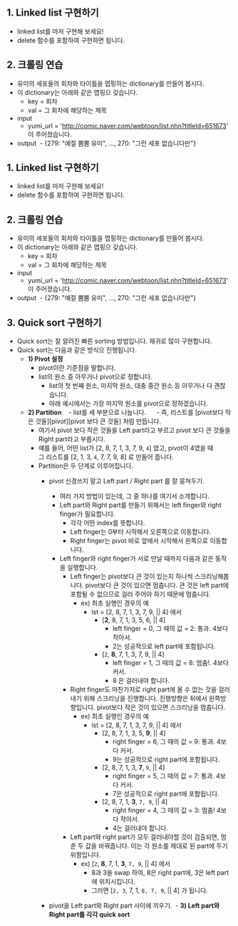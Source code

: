## 1. Linked list 구현하기
- linked list를 마저 구현해 보세요!
- delete 함수를 포함하여 구현하면 됩니다.

## 2. 크롤링 연습
- 유미의 세포들의 회차와 타이틀을 맵핑하는 dictionary를 만들어 봅시다.
- 이 dictionary는 아래와 같은 맵핑으 갖습니다.
  - key = 회차
  - val = 그 회차에 해당하는 제목
- input
  - yumi_url = 'http://comic.naver.com/webtoon/list.nhn?titleId=651673' 이 주어졌습니다.
- output
  - {279: "예절 뿜뿜 유미", ..., 270: "그런 세포 없습니다만"}
  
## 1. Linked list 구현하기
- linked list를 마저 구현해 보세요!
- delete 함수를 포함하여 구현하면 됩니다.

## 2. 크롤링 연습
- 유미의 세포들의 회차와 타이틀을 맵핑하는 dictionary를 만들어 봅시다.
- 이 dictionary는 아래와 같은 맵핑으 갖습니다.
  - key = 회차
  - val = 그 회차에 해당하는 제목
- input
  - yumi_url = 'http://comic.naver.com/webtoon/list.nhn?titleId=651673' 이 주어졌습니다.
- output
  - {279: "예절 뿜뿜 유미", ..., 270: "그런 세포 없습니다만"}
  
## 3. Quick sort 구현하기
- Quick sort는 잘 알려진 빠른 sorting 방법입니다. 재귀로 많이 구현합니다.
- Quick sort는 다음과 같은 방식으 진행됩니다.
  - **1) Pivot 설정**
    - pivot이란 기준점을 말합니다.
    - list의 원소 중 아무거나 pivot으로 정합니다.
      - list의 첫 번째 원소, 마지막 원소, 대충 중간 원소 등 아무거나 다 괜찮습니다.
      - 아래 예시에서는 가장 마지막 원소를 pivot으로 정하겠습니다.
  - **2) Partition**
    - list를 세 부분으로 나눕니다.
      - 즉, 리스트를 [pivot보다 작은 것들][pivot][pivot 보다 큰 것들] 처럼 만듭니다.
      - 여기서 pivot 보다 작은 것들을 Left part라고 부르고 pivot 보다 큰 것들을 Right part라고 부릅시다.
      - 예를 들어, 어떤 list가 [2, 8, 7, 1, 3, 7, 9, `4`] 였고, pivot이 4였을 때<br>
        그 리스트를 [2, 1, 3, `4`, 7, 7, 9, 8] 로 만들어 줍니다.
    - Partition은 두 단계로 이루어집니다.
        - pivot 신경쓰지 말고 Left part / Right part 를 잘 뭉쳐두기.
            - 여러 가지 방법이 있는데, 그 중 하나를 여기서 소개합니다.
            - Left part와 Right part를 만들기 위해서는 left finger와 right finger가 필요합니다. 
                - 각각 어떤 index를 뜻합니다.
                - Left finger는 0부터 시작해서 오른쪽으로 이동합니다.
                - Right finger는 pivot 바로 앞에서 시작해서 왼쪽으로 이동합니다.
            - Left finger와 right finger가 서로 만날 때까지 다음과 같은 동작을 실행합니다.
                - Left finger는 pivot보다 큰 것이 있는지 하나씩 스크리닝해봅니다. pivot보다 큰 것이 있으면 멈춥니다. 큰 것은 left part에 포함될 수 없으므로 걸러 주어야 하기 때문에 멈춥니다.
                    - ex) 최초 실행인 경우의 예
                        - lst = [2, 8, 7, 1, 3, 7, 9, || 4] 에서
                            - [**2**, 8, 7, 1, 3, 5, 6, || 4]
                                - left finger = 0, 그 때의 값 = 2: 통과. 4보다 작아서.
                                - 2는 성공적으로 left part에 포함됩니다.
                            - [`2`, **8**, 7, 1, 3, 7, 9, || 4]
                                - left finger = 1, 그 때의 값 = 8: 멈춤!. 4보다 커서.
                                - 8 은 걸러내야 합니다.
                - Right finger도 마찬가지로 right part에 올 수 없는 것을 걸러내기 위해 스크리닝을 진행합니다. 진행방향은 뒤에서 왼쪽방향입니다. pivot보다 작은 것이 있으면 스크리닝을 멈춥니다.
                    - ex) 최초 실행인 경우의 예
                        - lst = [2, 8, 7, 1, 3, 7, 9, || 4] 에서
                            - [2, 8, 7, 1, 3, 5, **9**, || 4]
                                - right finger = 6, 그 때의 값 = 9: 통과. 4보다 커서.
                                - 9는 성공적으로 right part에 포함됩니다.
                            - [2, 8, 7, 1, 3, **7**, `9`, || 4]
                                - right finger = 5, 그 때의 값 = 7: 통과. 4보다 커서.
                                - 7은 성공적으로 right part에 포함됩니다.
                            - [2, 8, 7, 1, **3**, `7, 9`, || 4]
                                - right finger = 4, 그 때의 값 = 3: 멈춤! 4보다 작아서.
                                - 4는 걸러내야 합니다.
                 - Left part와 right part가 모두 걸러내야할 것이 검출되면, 멈춘 두 값을 바꿔줍니다. 이는 각 원소를 제대로 된 part에 두기 위함입니다.
                     - ex) [`2`, **8**, 7, 1, **3**, `7, 9`, || 4] 에서
                         - 8과 3을 swap 하여, 8은 right part에, 3은 left part에 위치시킵니다.
                         - 그러면 [`2, 3`, 7, 1, `8, 7, 9`, || 4] 가 됩니다. 
                         
        - pivot을 Left part와 Right part 사이에 끼우기.
  - **3) Left part와 Right part를 각각 quick sort**


